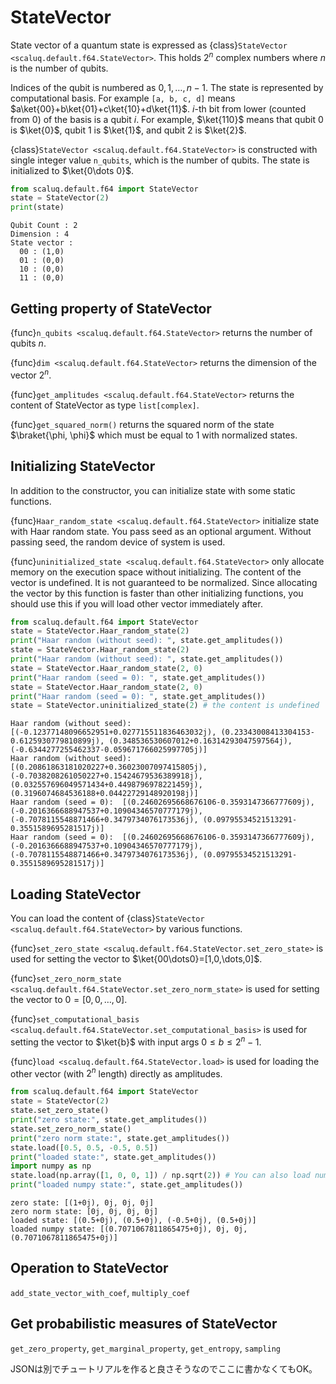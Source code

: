 # StateVector

State vector of a quantum state is expressed as {class}`StateVector <scaluq.default.f64.StateVector>`.
This holds $2^n$ complex numbers where $n$ is the number of qubits.

Indices of the qubit is numbered as $0,1,\dots,n-1$.
The state is represented by computational basis. For example `[a, b, c, d]` means $a\ket{00}+b\ket{01}+c\ket{10}+d\ket{11}$.
$i$-th bit from lower (counted from $0$) of the basis is a qubit $i$.
For example, $\ket{110}$ means that qubit $0$ is $\ket{0}$, qubit $1$ is $\ket{1}$, and qubit $2$ is $\ket{2}$.

{class}`StateVector <scaluq.default.f64.StateVector>` is constructed with single integer value `n_qubits`, which is the number of qubits.
The state is initialized to $\ket{0\dots 0}$.

```py
from scaluq.default.f64 import StateVector
state = StateVector(2)
print(state)
```
```
Qubit Count : 2
Dimension : 4
State vector : 
  00 : (1,0)
  01 : (0,0)
  10 : (0,0)
  11 : (0,0)
```

## Getting property of StateVector

{func}`n_qubits <scaluq.default.f64.StateVector>` returns the number of qubits $n$.

{func}`dim <scaluq.default.f64.StateVector>` returns the dimension of the vector $2^n$.

{func}`get_amplitudes <scaluq.default.f64.StateVector>` returns the content of StateVector as type `list[complex]`.

{func}`get_squared_norm()` returns the squared norm of the state $\braket{\phi, \phi}$ which must be equal to $1$ with normalized states.

## Initializing StateVector

In addition to the constructor, you can initialize state with some static functions.

{func}`Haar_random_state <scaluq.default.f64.StateVector>` initialize state with Haar random state. You pass seed as an optional argument. Without passing seed, the random device of system is used.

{func}`uninitialized_state <scaluq.default.f64.StateVector>` only allocate memory on the execution space without initializing. The content of the vector is undefined. It is not guaranteed to be normalized. Since allocating the vector by this function is faster than other initializing functions, you should use this if you will load other vector immediately after.

```py
from scaluq.default.f64 import StateVector
state = StateVector.Haar_random_state(2)
print("Haar random (without seed): ", state.get_amplitudes())
state = StateVector.Haar_random_state(2)
print("Haar random (without seed): ", state.get_amplitudes())
state = StateVector.Haar_random_state(2, 0)
print("Haar random (seed = 0): ", state.get_amplitudes())
state = StateVector.Haar_random_state(2, 0)
print("Haar random (seed = 0): ", state.get_amplitudes())
state = StateVector.uninitialized_state(2) # the content is undefined
```
```
Haar random (without seed):  [(-0.12377148096652951+0.027715511836463032j), (0.23343008413304153-0.6125930779810899j), (0.348536530607012+0.16314293047597564j), (-0.6344277255462337-0.059671766025997705j)]
Haar random (without seed):  [(0.20861863181020227+0.36023007097415805j), (-0.7038208261050227+0.15424679536389918j), (0.032557696049571434+0.4498796978221459j), (0.3196074684536188+0.04422729148920198j)]
Haar random (seed = 0):  [(0.24602695668676106-0.3593147366777609j), (-0.2016366688947537+0.10904346570777179j), (-0.7078115548871466+0.3479734076173536j), (0.09795534521513291-0.3551589695281517j)]
Haar random (seed = 0):  [(0.24602695668676106-0.3593147366777609j), (-0.2016366688947537+0.10904346570777179j), (-0.7078115548871466+0.3479734076173536j), (0.09795534521513291-0.3551589695281517j)]
```

## Loading StateVector

You can load the content of {class}`StateVector <scaluq.default.f64.StateVector>` by various functions.

{func}`set_zero_state <scaluq.default.f64.StateVector.set_zero_state>` is used for setting the vector to $\ket{00\dots0}=[1,0,\dots,0]$.

{func}`set_zero_norm_state <scaluq.default.f64.StateVector.set_zero_norm_state>` is used for setting the vector to $0=[0,0,\dots,0]$.

{func}`set_computational_basis <scaluq.default.f64.StateVector.set_computational_basis>` is used for setting the vector to $\ket{b}$ with input args $0\leq b \leq 2^{n}-1$.

{func}`load <scaluq.default.f64.StateVector.load>` is used for loading the other vector (with $2^n$ length) directly as amplitudes.

```py
from scaluq.default.f64 import StateVector
state = StateVector(2)
state.set_zero_state()
print("zero state:", state.get_amplitudes())
state.set_zero_norm_state()
print("zero norm state:", state.get_amplitudes())
state.load([0.5, 0.5, -0.5, 0.5])
print("loaded state:", state.get_amplitudes())
import numpy as np
state.load(np.array([1, 0, 0, 1]) / np.sqrt(2)) # You can also load numpy arrays
print("loaded numpy state:", state.get_amplitudes())
```
```
zero state: [(1+0j), 0j, 0j, 0j]
zero norm state: [0j, 0j, 0j, 0j]
loaded state: [(0.5+0j), (0.5+0j), (-0.5+0j), (0.5+0j)]
loaded numpy state: [(0.7071067811865475+0j), 0j, 0j, (0.7071067811865475+0j)]
```

## Operation to StateVector
`add_state_vector_with_coef`, `multiply_coef`

## Get probabilistic measures of StateVector
`get_zero_property`, `get_marginal_property`, `get_entropy`, `sampling`

JSONは別でチュートリアルを作ると良さそうなのでここに書かなくてもOK。
